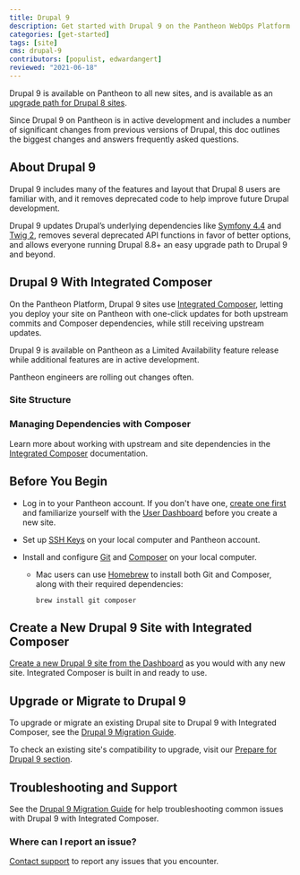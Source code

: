 ```yaml
---
title: Drupal 9
description: Get started with Drupal 9 on the Pantheon WebOps Platform.
categories: [get-started]
tags: [site]
cms: drupal-9
contributors: [populist, edwardangert]
reviewed: "2021-06-18"
---
```


Drupal 9 is available on Pantheon to all new sites, and is available as an [upgrade path for Drupal 8 sites](/guides/drupal-9-migration).

Since Drupal 9 on Pantheon is in active development and includes a number of significant changes from previous versions of Drupal, this doc outlines the biggest changes and answers frequently asked questions.

## About Drupal 9

Drupal 9 includes many of the features and layout that Drupal 8 users are familiar with, and it removes deprecated code to help improve future Drupal development.

Drupal 9 updates Drupal’s underlying dependencies like [Symfony 4.4](https://symfony.com/releases/4.4) and [Twig 2](https://twig.symfony.com/doc/2.x/index.html), removes several deprecated API functions in favor of better options, and allows everyone running Drupal 8.8+ an easy upgrade path to Drupal 9 and beyond.

## Drupal 9 With Integrated Composer

On the Pantheon Platform, Drupal 9 sites use [Integrated Composer](/integrated-composer), letting you deploy your site on Pantheon with one-click updates for both upstream commits and Composer dependencies, while still receiving upstream updates.

<Alert title="A note about Limited Availability" type="info" icon="leaf">

Drupal 9 is available on Pantheon as a Limited Availability feature release while additional features are in active development.

Pantheon engineers are rolling out changes often.

</Alert>

### Site Structure

<Partial file="ic-upstream-structure.md" />

### Managing Dependencies with Composer

Learn more about working with upstream and site dependencies in the [Integrated Composer](/integrated-composer) documentation.

## Before You Begin

- Log in to your Pantheon account. If you don't have one, [create one first](https://pantheon.io/register?docs) and familiarize yourself with the [User Dashboard](/guides/quickstart/user-dashboard) before you create a new site.

- Set up [SSH Keys](/ssh-keys) on your local computer and Pantheon account.

- Install and configure [Git](/git) and [Composer](https://getcomposer.org/download/) on your local computer.

   - Mac users can use [Homebrew](https://brew.sh/) to install both Git and Composer, along with their required dependencies:

     ```bash{promptUser:user}
     brew install git composer
     ```

## Create a New Drupal 9 Site with Integrated Composer

[Create a new Drupal 9 site from the Dashboard](/create-sites) as you would with any new site. Integrated Composer is built in and ready to use.

## Upgrade or Migrate to Drupal 9

To upgrade or migrate an existing Drupal site to Drupal 9 with Integrated Composer, see the [Drupal 9 Migration Guide](/guides/drupal-9-migration).

To check an existing site's compatibility to upgrade, visit our [Prepare for Drupal 9 section](/guides/drupal-9-migration/prepare).

## Troubleshooting and Support

See the [Drupal 9 Migration Guide](/guides/drupal-9-migration/troubleshoot) for help troubleshooting common issues with Drupal 9 with Integrated Composer.

### Where can I report an issue?

[Contact support](/support) to report any issues that you encounter.
